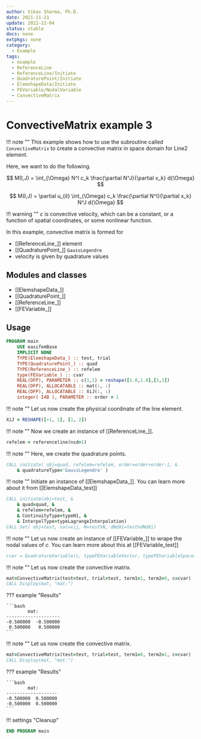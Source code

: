 ```yaml
---
author: Vikas Sharma, Ph.D.
date: 2021-11-21
update: 2022-12-04
status: stable
docs: none
extpkgs: none
category:
  - Example
tags:
  - example
  - ReferenceLine
  - ReferenceLine/Initiate
  - QuadraturePoint/Initiate
  - ElemshapeData/Initiate
  - FEVariable/NodalVariable
  - ConvectiveMatrix
---
```


# ConvectiveMatrix example 3

!!! note ""
This example shows how to use the subroutine called `ConvectiveMatrix` to create a convective matrix in space domain for Line2 element.

Here, we want to do the following.

$$
M(I,J) = \int_{\Omega} N^I c_k \frac{\partial N^J}{\partial x_k} d{\Omega}
$$

$$
M(I,J) = \partial u_{iI} \int_{\Omega} c_k \frac{\partial N^I}{\partial x_k} N^J d{\Omega}
$$

!!! warning ""
$c$ is convective velocity, which can be a constant, or a function of spatial coordinates, or some nonlinear function.

In this example, convective matrix is formed for

- [[ReferenceLine_]] element
- [[QuadraturePoint_]] `GaussLegendre`
- velocity is given by quadrature values

## Modules and classes

- [[ElemshapeData_]]
- [[QuadraturePoint_]]
- [[ReferenceLine_]]
- [[FEVariable_]]

## Usage

```fortran
PROGRAM main
    USE easifemBase
    IMPLICIT NONE
    TYPE(ElemshapeData_) :: test, trial
    TYPE(QuadraturePoint_) :: quad
    TYPE(ReferenceLine_) :: refelem
    type(FEVariable_) :: cvar
    REAL(DFP), PARAMETER :: c(1,1) = reshape([1.0,1.0],[1,1])
    REAL(DFP), ALLOCATABLE :: mat(:, :)
    REAL(DFP), ALLOCATABLE :: XiJ(:, :)
    integer( I4B ), PARAMETER :: order = 1
```

!!! note ""
Let us now create the physical coordinate of the line element.

```fortran
XiJ = RESHAPE([-1, 1], [1, 2])
```

!!! note ""
Now we create an instance of [[ReferenceLine_]].

```fortran
refelem = referenceline(nsd=1)
```

!!! note ""
Here, we create the quadrature points.

```fortran
CALL initiate( obj=quad, refelem=refelem, order=order+order-1, &
    & quadratureType='GaussLegendre' )
```

!!! note ""
Initiate an instance of [[ElemshapeData_]]. You can learn more about it from [[ElemshapeData_test]]

```fortran
CALL initiate(obj=test, &
    & quad=quad, &
    & refelem=refelem, &
    & ContinuityType=typeH1, &
    & InterpolType=typeLagrangeInterpolation)
CALL Set( obj=test, val=xij, N=test%N, dNdXi=test%dNdXi)
```

!!! note ""
Let us now create an instance of [[FEVariable_]] to wrape the nodal values of $c$. You can learn more about this at [[FEVariable_test]]

```fortran
cvar = QuadratureVariable(c, typeFEVariableVector, typeFEVariableSpace)
```

!!! note ""
Let us now create the convective matrix.

```fortran
mat=ConvectiveMatrix(test=test, trial=test, term1=1, term2=0, c=cvar)
CALL Display(mat, "mat:")
```

??? example "Results"

    ```bash
            mat:
    --------------------
    -0.500000  -0.500000
     0.500000   0.500000
    ```

!!! note ""
Let us now create the convective matrix.

```fortran
mat=ConvectiveMatrix(test=test, trial=test, term1=0, term2=1, c=cvar)
CALL Display(mat, "mat:")
```

??? example "Results"

    ```bash
            mat:
    -------------------
    -0.500000  0.500000
    -0.500000  0.500000
    ```

!!! settings "Cleanup"

```fortran
END PROGRAM main
```
